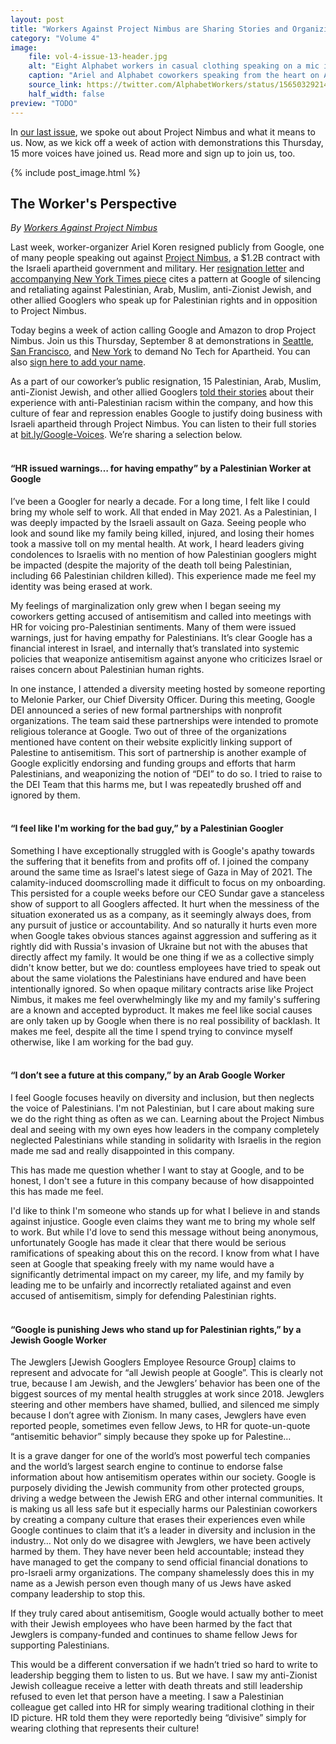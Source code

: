 ```yaml
---
layout: post
title: "Workers Against Project Nimbus are Sharing Stories and Organizing Action this Thursday"
category: "Volume 4"
image:
    file: vol-4-issue-13-header.jpg
    alt: "Eight Alphabet workers in casual clothing speaking on a mic in front of headquarters with a brick wall behind them"
    caption: "Ariel and Alphabet coworkers speaking from the heart on August 31 in San Francisco"
    source_link: https://twitter.com/AlphabetWorkers/status/1565032921421025282
    half_width: false
preview: "TODO"
---
```


In [our last issue](https://news.techworkerscoalition.org/2022/07/26/issue-12/), we spoke out about Project Nimbus and what it means to us. Now, as we kick off a week of action with demonstrations this Thursday, 15 more voices have joined us. Read more and sign up to join us, too.

<!-- DO NOT remove the excerpt tag -->
<!--excerpt-->
<!-- remaining content goes below here -->

<!-- DO NOT remove the header image -->
{% include post_image.html %}

## The Worker's Perspective

_By [Workers Against Project Nimbus](https://twitter.com/DropNimbus)_

Last week, worker-organizer Ariel Koren resigned publicly from Google, one of many people speaking out against [Project Nimbus](https://theintercept.com/2022/05/18/google-amazon-israel-military-nimbus/), a $1.2B contract with the Israeli apartheid government and military. Her [resignation letter](https://medium.com/@arielkoren/googles-complicity-in-israeli-apartheid-how-google-weaponizes-diversity-to-silence-palestinians-cb41b24ac423) and [accompanying New York Times piece](https://www.nytimes.com/2022/08/30/technology/google-employee-israel.html?searchResultPosition=1) cites a pattern at Google of silencing and retaliating against Palestinian, Arab, Muslim, anti-Zionist Jewish, and other allied Googlers who speak up for Palestinian rights and in opposition to Project Nimbus. 
 
Today begins a week of action calling Google and Amazon to drop Project Nimbus. Join us this Thursday, September 8 at demonstrations in [Seattle](http://actionnetwork.org/events/notechforapartheidseattle), [San Francisco](http://actionnetwork.org/events/notechforapartheidsf), and [New York](http://actionnetwork.org/events/notechforapartheidnyc) to demand No Tech for Apartheid. You can also [sign here to add your name](http://notechforapartheid.com/#dayofaction).
 
As a part of our coworker’s public resignation, 15 Palestinian, Arab, Muslim, anti-Zionist Jewish, and other allied Googlers [told their stories](https://jewishdiasporatech.org/voices) about their experience with anti-Palestinian racism within the company, and how this culture of fear and repression enables Google to justify doing business with Israeli apartheid through Project Nimbus. You can listen to their full stories at [bit.ly/Google-Voices](http://bit.ly/Google-Voices). We’re sharing a selection below.
<br><br>

#### “HR issued warnings… for having empathy” by a Palestinian Worker at Google

I’ve been a Googler for nearly a decade. For a long time, I felt like I could bring my whole self to work. All that ended in May 2021. As a Palestinian, I was deeply impacted by the Israeli assault on Gaza. Seeing people who look and sound like my family being killed, injured, and losing their homes took a massive toll on my mental health. At work, I heard leaders giving condolences to Israelis with no mention of how Palestinian googlers might be impacted (despite the majority of the death toll being Palestinian, including 66 Palestinian children killed). This experience made me feel my identity was being erased at work. 
 
My feelings of marginalization only grew when I began seeing my coworkers getting accused of antisemitism and called into meetings with HR for voicing pro-Palestinian sentiments. Many of them were issued warnings, just for having empathy for Palestinians. It’s clear Google has a financial interest in Israel, and internally that’s translated into systemic policies that weaponize antisemitism against anyone who criticizes Israel or raises concern about Palestinian human rights.
 
In one instance, I attended a diversity meeting hosted by someone reporting to Melonie Parker, our Chief Diversity Officer. During this meeting, Google DEI announced a series of new formal partnerships with nonprofit organizations. The team said these partnerships were intended to promote religious tolerance at Google. Two out of three of the organizations mentioned have content on their website explicitly linking support of Palestine to antisemitism. This sort of partnership is another example of Google explicitly endorsing and funding groups and efforts that harm Palestinians, and weaponizing the notion of “DEI” to do so. I tried to raise to the DEI Team that this harms me, but I was repeatedly brushed off and ignored by them.
<br><br>
 
#### “I feel like I'm working for the bad guy,” by a Palestinian Googler

Something I have exceptionally struggled with is Google's apathy towards the suffering that it benefits from and profits off of. I joined the company around the same time as Israel's latest siege of Gaza in May of 2021. The calamity-induced doomscrolling made it difficult to focus on my onboarding. This persisted for a couple weeks before our CEO Sundar gave a stanceless show of support to all Googlers affected. It hurt when the messiness of the situation exonerated us as a company, as it seemingly always does, from any pursuit of justice or accountability. And so naturally it hurts even more when Google takes obvious stances against aggression and suffering as it rightly did with Russia's invasion of Ukraine but not with the abuses that directly affect my family. It would be one thing if we as a collective simply didn't know better, but we do: countless employees have tried to speak out about the same violations the Palestinians have endured and have been intentionally ignored. So when opaque military contracts arise like Project Nimbus, it makes me feel overwhelmingly like my and my family's suffering are a known and accepted byproduct. It makes me feel like social causes are only taken up by Google when there is no real possibility of backlash. It makes me feel, despite all the time I spend trying to convince myself otherwise, like I am working for the bad guy.
<br><br>
 
#### “I don’t see a future at this company,” by an Arab Google Worker

I feel Google focuses heavily on diversity and inclusion, but then neglects the voice of Palestinians. I'm not Palestinian, but I care about making sure we do the right thing as often as we can. Learning about the Project Nimbus deal and seeing with my own eyes how leaders in the company completely neglected Palestinians while standing in solidarity with Israelis in the region made me sad and really disappointed in this company. 
 
This has made me question whether I want to stay at Google, and to be honest, I don't see a future in this company because of how disappointed this has made me feel. 
 
I'd like to think I'm someone who stands up for what I believe in and stands against injustice. Google even claims they want me to bring my whole self to work. But while I'd love to send this message without being anonymous, unfortunately Google has made it clear that there would be serious ramifications of speaking about this on the record. I know from what I have seen at Google that speaking freely with my name would have a significantly detrimental impact on my career, my life, and my family by leading me to be unfairly and incorrectly retaliated against and even accused of antisemitism, simply for defending Palestinian rights.
<br><br>

#### “Google is punishing Jews who stand up for Palestinian rights,” by a Jewish Google Worker

The Jewglers [Jewish Googlers Employee Resource Group] claims to represent and advocate for “all Jewish people at Google”. This is clearly not true, because I am Jewish, and the Jewglers’ behavior has been one of the biggest sources of my mental health struggles at work since 2018. Jewglers steering and other members have shamed, bullied, and silenced me simply because I don’t agree with Zionism. In many cases, Jewglers have even reported people, sometimes even fellow Jews, to HR for quote-un-quote “antisemitic behavior” simply because they spoke up for Palestine…

It is a grave danger for one of the world’s most powerful tech companies and the world’s largest search engine to continue to endorse false information about how antisemitism operates within our society. Google is purposely dividing the Jewish community from other protected groups, driving a wedge between the Jewish ERG and other internal communities. It is making us all less safe but it especially harms our Palestinian coworkers by creating a company culture that erases their experiences even while Google continues to claim that it’s a leader in diversity and inclusion in the industry… Not only do we disagree with Jewglers, we have been actively harmed by them. They have never been held accountable; instead they have managed to get the company to send official financial donations to pro-Israeli army organizations. The company shamelessly does this in my name as a Jewish person even though many of us Jews have asked company leadership to stop this. 

If they truly cared about antisemitism, Google would actually bother to meet with their Jewish employees who have been harmed by the fact that Jewglers is company-funded and continues to shame fellow Jews for supporting Palestinians. 

This would be a different conversation if we hadn’t tried so hard to write to leadership begging them to listen to us. But we have. I saw my anti-Zionist Jewish colleague receive a letter with death threats and still leadership refused to even let that person have a meeting. I saw a Palestinian colleague get called into HR for simply wearing traditional clothing in their ID picture. HR told them they were reportedly being “divisive” simply for wearing clothing that represents their culture! 
 
